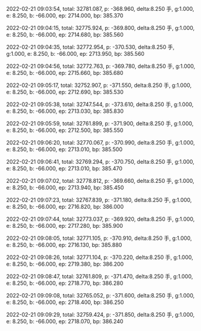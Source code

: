 2022-02-21 09:03:54, total: 32781.087, p: -368.960, delta:8.250 手, g:1.000, e: 8.250, b: -66.000, ep: 2714.000, bp: 385.370

2022-02-21 09:04:15, total: 32775.924, p: -369.800, delta:8.250 手, g:1.000, e: 8.250, b: -66.000, ep: 2714.680, bp: 385.560

2022-02-21 09:04:35, total: 32772.954, p: -370.530, delta:8.250 手, g:1.000, e: 8.250, b: -66.000, ep: 2713.950, bp: 385.560

2022-02-21 09:04:56, total: 32772.763, p: -369.780, delta:8.250 手, g:1.000, e: 8.250, b: -66.000, ep: 2715.660, bp: 385.680

2022-02-21 09:05:17, total: 32752.907, p: -371.550, delta:8.250 手, g:1.000, e: 8.250, b: -66.000, ep: 2712.690, bp: 385.530

2022-02-21 09:05:38, total: 32747.544, p: -373.610, delta:8.250 手, g:1.000, e: 8.250, b: -66.000, ep: 2713.030, bp: 385.830

2022-02-21 09:05:59, total: 32761.899, p: -371.900, delta:8.250 手, g:1.000, e: 8.250, b: -66.000, ep: 2712.500, bp: 385.550

2022-02-21 09:06:20, total: 32770.067, p: -370.990, delta:8.250 手, g:1.000, e: 8.250, b: -66.000, ep: 2713.010, bp: 385.500

2022-02-21 09:06:41, total: 32769.294, p: -370.750, delta:8.250 手, g:1.000, e: 8.250, b: -66.000, ep: 2713.010, bp: 385.470

2022-02-21 09:07:02, total: 32778.812, p: -369.660, delta:8.250 手, g:1.000, e: 8.250, b: -66.000, ep: 2713.940, bp: 385.450

2022-02-21 09:07:23, total: 32767.839, p: -371.180, delta:8.250 手, g:1.000, e: 8.250, b: -66.000, ep: 2716.820, bp: 386.000

2022-02-21 09:07:44, total: 32773.037, p: -369.920, delta:8.250 手, g:1.000, e: 8.250, b: -66.000, ep: 2717.280, bp: 385.900

2022-02-21 09:08:05, total: 32771.105, p: -370.910, delta:8.250 手, g:1.000, e: 8.250, b: -66.000, ep: 2716.130, bp: 385.880

2022-02-21 09:08:26, total: 32771.104, p: -370.220, delta:8.250 手, g:1.000, e: 8.250, b: -66.000, ep: 2719.380, bp: 386.200

2022-02-21 09:08:47, total: 32761.809, p: -371.470, delta:8.250 手, g:1.000, e: 8.250, b: -66.000, ep: 2718.770, bp: 386.280

2022-02-21 09:09:08, total: 32765.052, p: -371.600, delta:8.250 手, g:1.000, e: 8.250, b: -66.000, ep: 2718.400, bp: 386.250

2022-02-21 09:09:29, total: 32759.424, p: -371.850, delta:8.250 手, g:1.000, e: 8.250, b: -66.000, ep: 2718.070, bp: 386.240